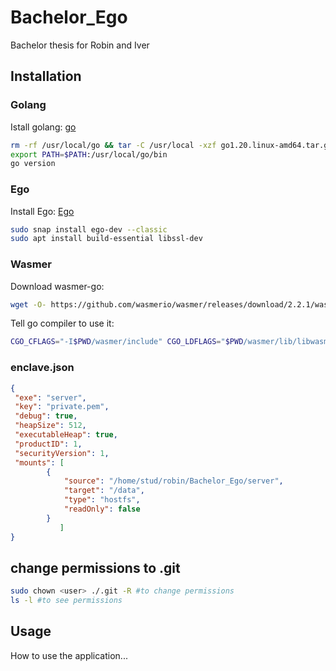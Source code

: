 # Bachelor_Ego
Bachelor thesis for Robin and Iver

## Installation

### Golang
Istall golang: [go](https://go.dev/doc/install#tarball_non_standard) 

```bash
rm -rf /usr/local/go && tar -C /usr/local -xzf go1.20.linux-amd64.tar.gz
export PATH=$PATH:/usr/local/go/bin
go version
```

### Ego
Install Ego: [Ego](https://docs.edgeless.systems/ego/getting-started/install)

```bash
sudo snap install ego-dev --classic
sudo apt install build-essential libssl-dev
```

### Wasmer
Download wasmer-go: 
```bash
wget -O- https://github.com/wasmerio/wasmer/releases/download/2.2.1/wasmer-linux-amd64.tar.gz | tar xz --one-top-level=wasmer
```
Tell go compiler to use it:
```bash
CGO_CFLAGS="-I$PWD/wasmer/include" CGO_LDFLAGS="$PWD/wasmer/lib/libwasmer.a -ldl -lm -static-libgcc" ego-go build -tags custom_wasmer_runtime
```

### enclave.json
```json
{
 "exe": "server",
 "key": "private.pem",
 "debug": true,
 "heapSize": 512,
 "executableHeap": true,
 "productID": 1,
 "securityVersion": 1,
 "mounts": [
        {
            "source": "/home/stud/robin/Bachelor_Ego/server",
            "target": "/data",
            "type": "hostfs",
            "readOnly": false
        }
           ]
}
```

## change permissions to .git
```bash
sudo chown <user> ./.git -R #to change permissions
ls -l #to see permissions
```


## Usage
How to use the application...



